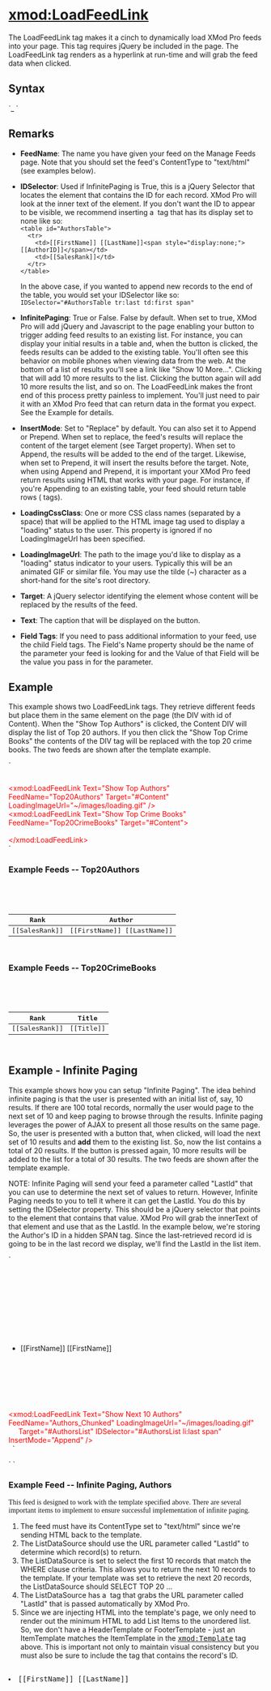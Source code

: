 # <xmod:LoadFeedLink>

<a name="top" xmlns="http://www.w3.org/1999/xhtml"></a>


The LoadFeedLink tag makes it a cinch to dynamically load XMod Pro feeds into your page. This tag requires jQuery be included in the page. The LoadFeedLink tag renders as a hyperlink at run-time and will grab the feed data when clicked.

<a name="syntax" xmlns="http://www.w3.org/1999/xhtml"></a>

## Syntax

<div xmlns="">`<xmod:LoadFeedLink  
  FeedName="_string_"  
  IDSelector="jQuery element selector"  
  InfinitePaging="True|**False**"  
  InsertMode="**Replace**|Append|Prepend"  
  LoadingCssClass="_CSS Class Name(s)_"  
  LoadingImageUrl="_url_"  
  Target="_jQuery element selector_"  
  Text="_string_"  
  [one or more optional Field tags can be used to pass data to the feed]``  
_<Field Name="string" Value="string" />_  
</xmod:LoadFeedLink>`</div>

<a name="remarks" xmlns="http://www.w3.org/1999/xhtml"></a>

## Remarks

*   **FeedName**: The name you have given your feed on the Manage Feeds page. Note that you should set the feed's ContentType to "text/html" (see examples below).  

*   **IDSelector**: Used if InfinitePaging is True, this is a jQuery Selector that locates the element that contains the ID for each record. XMod Pro will look at the inner text of the element. If you don't want the ID to appear to be visible, we recommend inserting a <span> tag that has its display set to none like so:  
    `<table id="AuthorsTable">`  
    `  <tr>`  
    `    <td>[[FirstName]] [[LastName]]<span style="display:none;">[[AuthorID]]</span></td>`  
    `    <td>[[SalesRank]]</td>`  
    `  </tr>`  
    `</table>`  

    In the above case, if you wanted to append new records to the end of the table, you would set your IDSelector like so:  
    `IDSelector="#AuthorsTable tr:last td:first span"`  

*   **InfinitePaging**: True or False. False by default. When set to true, XMod Pro will add jQuery and Javascript to the page enabling your button to trigger adding feed results to an existing list. For instance, you can display your initial results in a table and, when the button is clicked, the feeds results can be added to the existing table. You'll often see this behavior on mobile phones when viewing data from the web. At the bottom of a list of results you'll see a link like "Show 10 More...". Clicking that will add 10 more results to the list. Clicking the button again will add 10 more results the list, and so on. The LoadFeedLink makes the front end of this process pretty painless to implement. You'll just need to pair it with an XMod Pro feed that can return data in the format you expect. See the Example for details.  

*   **InsertMode**: Set to "Replace" by default. You can also set it to Append or Prepend. When set to replace, the feed's results will replace the content of the target element (see Target property). When set to Append, the results will be added to the end of the target. Likewise, when set to Prepend, it will insert the results before the target. Note, when using Append and Prepend, it is important your XMod Pro feed return results using HTML that works with your page. For instance, if you're Appending to an existing table, your feed should return table rows (<tr> tags).  

*   **LoadingCssClass**: One or more CSS class names (separated by a space) that will be applied to the HTML image tag used to display a "loading" status to the user. This property is ignored if no LoadingImageUrl has been specified.  

*   **LoadingImageUrl**: The path to the image you'd like to display as a "loading" status indicator to your users. Typically this will be an animated GIF or similar file. You may use the tilde (~) character as a short-hand for the site's root directory.  

*   **Target**: A jQuery selector identifying the element whose content will be replaced by the results of the feed.  

*   **Text**: The caption that will be displayed on the button.  

*   **Field Tags**: If you need to pass additional information to your feed, use the child Field tags. The Field's Name property should be the name of the parameter your feed is looking for and the Value of that Field will be the value you pass in for the parameter.  

<a name="example" xmlns="http://www.w3.org/1999/xhtml"></a>

## Example

This example shows two LoadFeedLink tags. They retrieve different feeds but place them in the same element on the page (the DIV with id of Content). When the "Show Top Authors" is clicked, the Content DIV will display the list of Top 20 authors. If you then click the "Show Top Crime Books" the contents of the DIV tag will be replaced with the top 20 crime books. The two feeds are shown after the template example.

<div xmlns="">`  
<!-- Main Content DIV Feed Results Will Be Placed Here -->  
<div id="Content"></div>  

`  
`<!-- LOAD FEED TAGS -->  
<span style="color: #ff0000;"><xmod:LoadFeedLink Text="Show Top Authors" FeedName="Top20Authors" Target="#Content" LoadingImageUrl="~/images/loading.gif" /></span>  
<span style="color: #ff0000;"><xmod:LoadFeedLink Text="Show Top Crime Books" FeedName="Top20CrimeBooks" Target="#Content"></span>  
<span style="color: #ff0000;">  <Field Name="GenreId" Value="20" /></span>  
<span style="color: #ff0000;"></xmod:LoadFeedLink></span>  
`</div>

### Example Feeds -- Top20Authors

<div style="font-family: monospace;" xmlns="http://www.w3.org/1999/xhtml"><xmod:Feed ContentType="text/html">  
  <ListDataSource CommandText="SELECT FirstName, LastName, AuthorId, SalesRank FROM Authors WHERE SalesRank <= 20" />  
  <HeaderTemplate>  
    <table>  
      <thead>  
        <tr>  
          <th>Rank</th>  
          <th>Author</th>  
        </tr>  
      </thead>  
      <tbody>  
  </HeaderTemplate>  
  <ItemTemplate>  
        <tr>  
          <td>[[SalesRank]]</td>  
          <td>[[FirstName]] [[LastName]]</td>  
        </tr>  
  </ItemTemplate>  
  <FooterTemplate>  
      </tbody>  
    </table>  
  </FooterTemplate>  
</xmod:Feed></div>

### Example Feeds -- Top20CrimeBooks

<div style="font-family: monospace;" xmlns="http://www.w3.org/1999/xhtml"><xmod:Feed ContentType="text/html">  
  <ListDataSource CommandText="SELECT Title, SalesRank FROM Books WHERE GenereId = @GenreId">  
    <Parameter Name="GenreId" Value='[[Url:GenreId]]' />  
  </ListDataSource>  
  <HeaderTemplate>  
    <table>  
      <thead>  
        <tr>  
          <th>Rank</th>  
          <th>Title</th>  
        </tr>  
      </thead>  
      <tbody>  
  </HeaderTemplate>  
  <ItemTemplate>  
        <tr>  
          <td>[[SalesRank]]</td>  
          <td>[[Title]]</td>  
        </tr>  
  </ItemTemplate>  
  <FooterTemplate>  
      </tbody>  
    </table>  
  </FooterTemplate>  
</xmod:Feed></div>

## Example - Infinite Paging

This example shows how you can setup "Infinite Paging". The idea behind infinite paging is that the user is presented with an initial list of, say, 10 results. If there are 100 total records, normally the user would page to the next set of 10 and keep paging to browse through the results. Infinite paging leverages the power of AJAX to present all those results on the same page. So, the user is presented with a button that, when clicked, will load the next set of 10 results and **add** them to the existing list. So, now the list contains a total of 20 results. If the button is pressed again, 10 more results will be added to the list for a total of 30 results. The two feeds are shown after the template example.

NOTE: Infinite Paging will send your feed a parameter called "LastId" that you can use to determine the next set of values to return. However, Infinite Paging needs to you to tell it where it can get the LastId. You do this by setting the IDSelector property. This should be a jQuery selector that points to the element that contains that value. XMod Pro will grab the innerText of that element and use that as the LastId. In the example below, we're storing the Author's ID in a hidden SPAN tag. Since the last-retrieved record id is going to be in the last record we display, we'll find the LastId in the list item.

<div xmlns="">`  
<xmod:Template>  
  <ListDataSource CommandText="SELECT TOP 10 AuthorId, FirstName, LastName FROM Authors" />  

  <HeaderTemplate>  
    <ul id="AuthorsList">  
  </HeaderTemplate>  

  <ItemTemplate>  
      <li>[[FirstName]] [[FirstName]]<span style="display:none;">[[AuthorId]]</span></li>  
  </ItemTemplate>  

  <FooterTemplate>  
    </ul>  
<span style="color: #ff0000;" xmlns="http://www.w3.org/1999/xhtml"><xmod:LoadFeedLink Text="Show Next 10 Authors" FeedName="Authors_Chunked" LoadingImageUrl="~/images/loading.gif" </span>  
<span style="color: #ff0000;" xmlns="http://www.w3.org/1999/xhtml">     Target="#AuthorsList" IDSelector="#AuthorsList li:last span" InsertMode="Append" /></span>  
  </FooterTemplate>`</div>

<div xmlns="">`</xmod:Template>  
`</div>

### Example Feed -- Infinite Paging, Authors

<span style="font-family: Verdana;" xmlns="http://www.w3.org/1999/xhtml">This feed is designed to work with the template specified above. There are several important items to implement to ensure successful implementation of infinite paging.</span>

1.  The feed must have its ContentType set to "text/html" since we're sending HTML back to the template.
2.  The ListDataSource should use the URL parameter called "LastId" to determine which record(s) to return.
3.  The ListDataSource is set to select the first 10 records that match the WHERE clause criteria. This allows you to return the next 10 records to the template. If your template was set to retrieve the next 20 records, the ListDataSource should SELECT TOP 20 ...
4.  The ListDataSource has a <Parameter> tag that grabs the URL parameter called "LastId" that is passed automatically by XMod Pro.
5.  Since we are injecting HTML into the template's page, we only need to render out the minimum HTML to add List Items to the unordered list. So, we don't have a HeaderTemplate or FooterTemplate - just an ItemTemplate matches the ItemTemplate in the <span style="font-family: monospace;" xmlns="http://www.w3.org/1999/xhtml"><xmod:Template></span> tag above. This is important not only to maintain visual consistency but you must also be sure to include the <span> tag that contains the record's ID.

<div style="font-family: monospace;" xmlns="http://www.w3.org/1999/xhtml"><xmod:Feed ContentType="text/html">  
  <ListDataSource CommandText="SELECT TOP 10 FirstName, LastName, AuthorId FROM Authors WHERE AuthorId > @LastId ORDER BY AuthorId ASC">  
    <Parameter Name="LastId" Value='[[Url:LastId]]' />  
  </ListDataSource>  
  <ItemTemplate>  
        <li>[[FirstName]] [[LastName]]<span style="display:none;">[[AuthorId]]</span></li>  
  </ItemTemplate>  
</xmod:Feed></div>

